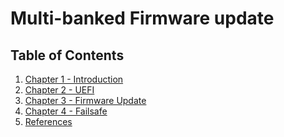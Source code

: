 <!-- Dependable Boot Source Document
     SPDX-License-Identifier: CC-BY-SA-4.0 -->

# Multi-banked Firmware update
## Table of Contents

1. [Chapter 1 - Introduction](chapter1-introduction.md)  
2. [Chapter 2 - UEFI](chapter2-uefi.md)  
3. [Chapter 3 - Firmware Update](chapter3-fwupdate.md)  
4. [Chapter 4 - Failsafe](chapter4-failsafe.md)  
6. [References](references.md)
